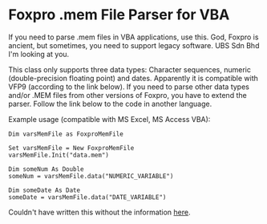 Foxpro .mem File Parser for VBA
==============================

If you need to parse .mem files in VBA applications, use this.
God, Foxpro is ancient, but sometimes, you need to support legacy software.
UBS Sdn Bhd I'm looking at you.

This class only supports three data types: Character sequences, numeric (double-precision floating point) and dates.
Apparently it is compatible with VFP9 (according to the link below).
If you need to parse other data types and/or .MEM files from other versions of Foxpro, you have to extend the parser.
Follow the link below to the code in another language.

Example usage (compatible with MS Excel, MS Access VBA):

    Dim varsMemFile as FoxproMemFile
    
    Set varsMemFile = New FoxproMemFile
    varsMemFile.Init("data.mem")
    
    Dim someNum As Double
    someNum = varsMemFile.data("NUMERIC_VARIABLE")
    
    Dim someDate As Date
    someDate = varsMemFile.data("DATE_VARIABLE")

Couldn't have written this without the information [here](http://www.tek-tips.com/viewthread.cfm?qid=1687712).

